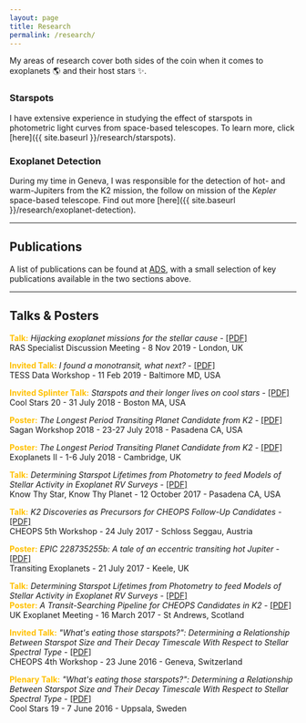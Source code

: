 ```yaml
---
layout: page
title: Research
permalink: /research/
---
```


My areas of research cover both sides of the coin when it comes to exoplanets :earth_americas: and their host stars :sparkles:.

### Starspots
I have extensive experience in studying the effect of starspots in photometric light curves from space-based telescopes. To learn more, click [here]({{ site.baseurl }}/research/starspots).

### Exoplanet Detection
During my time in Geneva, I was responsible for the detection of hot- and warm-Jupiters from the K2 mission, the follow on mission of the *Kepler* space-based telescope. Find out more [here]({{ site.baseurl }}/research/exoplanet-detection).

---
## Publications

A list of publications can be found at [ADS](https://ui.adsabs.harvard.edu/public-libraries/yNm3bQfHR02zed4zQfDkgA), with a small selection of key publications available in the two sections above.

---
## Talks & Posters

<span style="color:#ffc000">**Talk:**</span> *Hijacking exoplanet missions for the stellar cause* - [[PDF]](https://www.dropbox.com/s/3yx54njqlh5zeoq/RASSpecMeet_HelenGiles.pdf?raw=1)\
RAS Specialist Discussion Meeting - 8 Nov 2019 - London, UK

<span style="color:#ffc000">**Invited Talk:**</span> *I found a monotransit, what next?* - [[PDF]](https://www.dropbox.com/s/chp7zg1vjq8pi78/TESSData_HelenGiles.pdf?raw=1)\
TESS Data Workshop - 11 Feb 2019 - Baltimore MD, USA

<span style="color:#ffc000">**Invited Splinter Talk:**</span> *Starspots and their longer lives on cool stars* - [[PDF]](https://www.dropbox.com/s/mv2vnvqgfitua0u/CoolStars20_HelenGiles.pdf?raw=1)\
Cool Stars 20 - 31 July 2018 - Boston MA, USA

<span style="color:#ffc000">**Poster:**</span> *The Longest Period Transiting Planet Candidate from K2* - [[PDF]](https://www.dropbox.com/s/e3orud8ep8c79b1/SaganWorkshop_HelenGiles.pdf?raw=1)\
Sagan Workshop 2018 - 23-27 July 2018 - Pasadena CA, USA

<span style="color:#ffc000">**Poster:**</span> *The Longest Period Transiting Planet Candidate from K2* - [[PDF]](https://www.dropbox.com/s/ol1hqpueef1b2fw/ExoplanetsII_HelenGiles.pdf?raw=1)\
Exoplanets II - 1-6 July 2018 - Cambridge, UK

<span style="color:#ffc000">**Talk:**</span> *Determining Starspot Lifetimes from Photometry to feed Models of Stellar Activity in Exoplanet RV Surveys* - [[PDF]](https://www.dropbox.com/s/bs0ikl2wny7p2ch/KnowThyStar_HelenGiles.pdf?raw=1)\
Know Thy Star, Know Thy Planet - 12 October 2017 - Pasadena CA, USA

<span style="color:#ffc000">**Talk:**</span> *K2 Discoveries as Precursors for CHEOPS Follow-Up Candidates* - [[PDF]](https://www.dropbox.com/s/0ukqnw5gjr1vdy9/CHEOPS5th_HelenGiles.pdf?raw=1)\
CHEOPS 5th Workshop - 24 July 2017 - Schloss Seggau, Austria

<span style="color:#ffc000">**Poster:**</span> *EPIC 228735255b: A tale of an eccentric transiting hot Jupiter* - [[PDF]](https://www.dropbox.com/s/m3qh0czo9g7m7i9/TransitingExoplanets_HelenGiles.pdf?raw=1)\
Transiting Exoplanets - 21 July 2017 - Keele, UK

<span style="color:#ffc000">**Talk:**</span> *Determining Starspot Lifetimes from Photometry to feed Models of Stellar Activity in Exoplanet RV Surveys* - [[PDF]](https://www.dropbox.com/s/emixoc5nztdmhl7/UKEXOM2017_HelenGiles_talk.pdf?raw=1)\
<span style="color:#ffc000">**Poster:**</span> *A Transit-Searching Pipeline for CHEOPS Candidates in K2* - [[PDF]](https://www.dropbox.com/s/blu2sx4ap91da0x/UKEXOM2017_HelenGiles_poster.pdf?raw=1)\
UK Exoplanet Meeting - 16 March 2017 - St Andrews, Scotland

<span style="color:#ffc000">**Invited Talk:**</span> *"What's eating those starspots?": Determining a Relationship Between Starspot Size and Their Decay Timescale With Respect to Stellar Spectral Type* - [[PDF]](https://www.dropbox.com/s/5gx3m48wmj8gff9/CHEOPS4th_HelenGiles.pdf?raw=1)\
CHEOPS 4th Workshop - 23 June 2016 - Geneva, Switzerland

<span style="color:#ffc000">**Plenary Talk:**</span> *"What's eating those starspots?": Determining a Relationship Between Starspot Size and Their Decay Timescale With Respect to Stellar Spectral Type* - [[PDF]](https://www.dropbox.com/s/zng593bzn9q6pz8/CoolStars19_HelenGiles.pdf?raw=1)\
Cool Stars 19 - 7 June 2016 - Uppsala, Sweden
